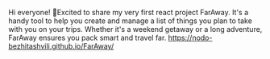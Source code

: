 Hi everyone! 🚀Excited to share my very first react project FarAway. It's a handy tool to help you create and manage a list of things you plan to take with you on your trips. Whether it's a weekend getaway or a long adventure, FarAway ensures you pack smart and travel far. https://nodo-bezhitashvili.github.io/FarAway/
